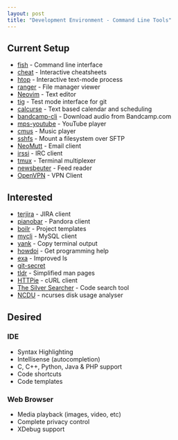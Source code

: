 ```yaml
---
layout: post
title: "Development Environment - Command Line Tools"
---
```

## Current Setup

* [fish](https://github.com/fish-shell/fish-shell) - Command line interface
* [cheat](https://github.com/chrisallenlane/cheat) - Interactive cheatsheets
* [htop](https://github.com/hishamhm/htop) - Interactive text-mode process
* [ranger](https://github.com/ranger/ranger) - File manager
  viewer
* [Neovim](https://github.com/neovim/neovim) - Text editor
* [tig](https://github.com/jonas/tig) - Test mode interface for git
* [calcurse](https://github.com/lfos/calcurse) - Text based calendar and
  scheduling
* [bandcamp-cli](https://github.com/iheanyi/bandcamp-dl) - Download audio from
  Bandcamp.com
* [mps-youtube](https://github.com/mps-youtube/mps-youtube) - YouTube player
* [cmus](https://github.com/cmus/cmus) - Music player
* [sshfs](https://github.com/libfuse/sshfs) - Mount a filesystem over SFTP
* [NeoMutt](https://github.com/neomutt/neomutt) - Email client
* [irssi](https://github.com/irssi/irssi) - IRC client
* [tmux](https://github.com/tmux/tmux) - Terminal multiplexer
* [newsbeuter](https://github.com/akrennmair/newsbeuter) - Feed reader
* [OpenVPN](https://github.com/OpenVPN) - VPN Client

## Interested

* [terjira](https://github.com/keepcosmos/terjira) - JIRA client
* [pianobar](https://github.com/PromyLOPh/pianobar) - Pandora client
* [boilr](https://github.com/tmrts/boilr) - Project templates
* [mycli](https://github.com/dbcli/mycli) - MySQL client
* [yank](https://github.com/mptre/yank) - Copy terminal output
* [howdoi](https://github.com/gleitz/howdoi) - Get programming help
* [exa](https://github.com/ogham/exa) - Improved ls
* [git-secret](https://github.com/sobolevn/git-secret)
* [tldr](https://github.com/tldr-pages/tldr) - Simplified man pages
* [HTTPie](https://github.com/jakubroztocil/httpie) - cURL client
* [The Silver Searcher](https://github.com/ggreer/the_silver_searcher) - Code
   search tool
* [NCDU](https://dev.yorhel.nl/ncdu) - ncurses disk usage analyser

## Desired

### IDE

* Syntax Highlighting
* Intellisense (autocompletion)
* C, C++, Python, Java & PHP support
* Code shortcuts
* Code templates

### Web Browser

* Media playback (images, video, etc)
* Complete privacy control
* XDebug support
